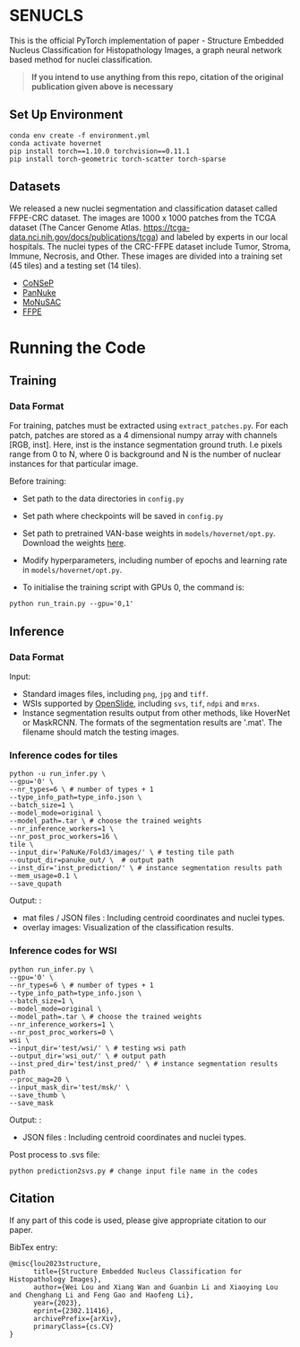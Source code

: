 # SENUCLS
This is the official PyTorch implementation of paper - Structure Embedded Nucleus Classification for Histopathology Images, a graph neural network based method for nuclei classification.

> **If you intend to use anything from this repo, citation of the original publication given above is necessary**

## Set Up Environment
```
conda env create -f environment.yml
conda activate hovernet
pip install torch==1.10.0 torchvision==0.11.1
pip install torch-geometric torch-scatter torch-sparse
```

## Datasets
We released a new nuclei segmentation and classification dataset called FFPE-CRC dataset. The images are 1000 x 1000 patches from the TCGA dataset (The Cancer Genome Atlas. https://tcga-data.nci.nih.gov/docs/publications/tcga) and labeled by experts in our local hospitals. The nuclei types of the CRC-FFPE dataset include Tumor, Stroma, Immune, Necrosis, and Other. These images are divided into a training set (45 tiles) and a testing set (14 tiles).
- [CoNSeP](https://www.sciencedirect.com/science/article/pii/S1361841519301045)
- [PanNuke](https://arxiv.org/abs/2003.10778)
- [MoNuSAC](https://ieeexplore.ieee.org/abstract/document/8880654)
- [FFPE]()

# Running the Code

## Training

### Data Format
For training, patches must be extracted using `extract_patches.py`. For each patch, patches are stored as a 4 dimensional numpy array with channels [RGB, inst]. Here, inst is the instance segmentation ground truth. I.e pixels range from 0 to N, where 0 is background and N is the number of nuclear instances for that particular image. 

Before training:

- Set path to the data directories in `config.py`
- Set path where checkpoints will be saved  in `config.py`
- Set path to pretrained VAN-base weights in `models/hovernet/opt.py`. Download the weights [here](https://drive.google.com/file/d/1ne9rpzimYh7EyaUU5kfDd2nDzl04LJ5v/view?usp=sharing).
- Modify hyperparameters, including number of epochs and learning rate in `models/hovernet/opt.py`.

- To initialise the training script with GPUs 0, the command is:
```
python run_train.py --gpu='0,1' 
```

## Inference

### Data Format

Input: <br />
- Standard images files, including `png`, `jpg` and `tiff`.
- WSIs supported by [OpenSlide](https://openslide.org/), including `svs`, `tif`, `ndpi` and `mrxs`.
- Instance segmentation results output from other methods, like HoverNet or MaskRCNN. The formats of the segmentation results are '.mat'. The filename should match the testing images.

### Inference codes for tiles
```
python -u run_infer.py \
--gpu='0' \
--nr_types=6 \ # number of types + 1
--type_info_path=type_info.json \
--batch_size=1 \
--model_mode=original \
--model_path=.tar \ # choose the trained weights
--nr_inference_workers=1 \
--nr_post_proc_workers=16 \
tile \
--input_dir='PaNuKe/Fold3/images/' \ # testing tile path
--output_dir=panuke_out/ \  # output path
--inst_dir='inst_prediction/' \ # instance segmentation results path
--mem_usage=0.1 \
--save_qupath
```
Output: : <br />
- mat files / JSON files : Including centroid coordinates and nuclei types.
- overlay images: Visualization of the classification results.

### Inference codes for WSI
```
python run_infer.py \
--gpu='0' \
--nr_types=6 \ # number of types + 1
--type_info_path=type_info.json \
--batch_size=1 \
--model_mode=original \
--model_path=.tar \ # choose the trained weights
--nr_inference_workers=1 \
--nr_post_proc_workers=0 \
wsi \
--input_dir='test/wsi/' \ # testing wsi path
--output_dir='wsi_out/' \ # output path
--inst_pred_dir='test/inst_pred/' \ # instance segmentation results path
--proc_mag=20 \
--input_mask_dir='test/msk/' \
--save_thumb \
--save_mask
```
Output: : <br />
- JSON files : Including centroid coordinates and nuclei types.

Post process to .svs file: <br />
```
python prediction2svs.py # change input file name in the codes
```


## Citation

If any part of this code is used, please give appropriate citation to our paper. <br />

BibTex entry: <br />
```
@misc{lou2023structure,
      title={Structure Embedded Nucleus Classification for Histopathology Images}, 
      author={Wei Lou and Xiang Wan and Guanbin Li and Xiaoying Lou and Chenghang Li and Feng Gao and Haofeng Li},
      year={2023},
      eprint={2302.11416},
      archivePrefix={arXiv},
      primaryClass={cs.CV}
}
```
